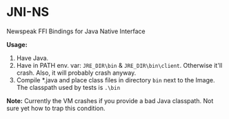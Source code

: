 # JNI-NS
Newspeak FFI Bindings for Java Native Interface

**Usage:**
1. Have Java.
2. Have in PATH env. var: `JRE_DIR\bin` & `JRE_DIR\bin\client`. Otherwise it'll crash. Also, it will probably crash anyway.
3. Compile \*.java and place class files in directory `bin` next to the Image. The classpath used by tests is `.\bin`

**Note:** Currently the VM crashes if you provide a bad Java classpath. Not sure yet how to trap this condition.
